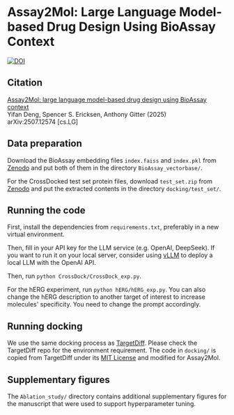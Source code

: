 # Assay2Mol: Large Language Model-based Drug Design Using BioAssay Context
[![DOI](https://zenodo.org/badge/DOI/10.5281/zenodo.15871304.svg)](https://doi.org/10.5281/zenodo.15871304)

## Citation
[Assay2Mol: large language model-based drug design using BioAssay context](https://arxiv.org/abs/2507.12574)  
Yifan Deng, Spencer S. Ericksen, Anthony Gitter (2025)  
arXiv:2507.12574 [cs.LG]

## Data preparation
Download the BioAssay embedding files `index.faiss` and `index.pkl` from [Zenodo](https://doi.org/10.5281/zenodo.15867214) and put both of them in the directory `BioAssay_vectorbase/`.

For the CrossDocked test set protein files, download `test_set.zip` from [Zenodo](https://doi.org/10.5281/zenodo.15867214) and put the extracted contents in the directory `docking/test_set/`.

## Running the code
First, install the dependencies from `requirements.txt`, preferably in a new virtual environment.

Then, fill in your API key for the LLM service (e.g. OpenAI, DeepSeek). If you want to run it on your local server, consider using [vLLM](https://github.com/vllm-project/vllm) to deploy a local LLM with the OpenAI API.

Then, run `python CrossDock/CrossDock_exp.py`. 

For the hERG experiment, run `python hERG/hERG_exp.py`. You can also change the hERG description to another target of interest to increase molecules' specificity. You need to change the prompt accordingly.

## Running docking
We use the same docking process as [TargetDiff](https://github.com/guanjq/targetdiff). Please check the TargetDiff repo for the environment requirement. The code in `docking/` is copied from TargetDiff under its [MIT License](https://github.com/guanjq/targetdiff/blob/142f1eb7178480d435fe0b8cb95a99beb48997c7/LICIENCE) and modified for Assay2Mol.

## Supplementary figures
The `Ablation_study/` directory contains additional supplementary figures for the manuscript that were used to support hyperparameter tuning.
